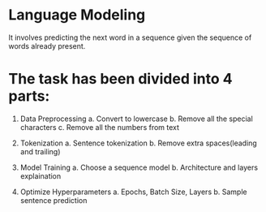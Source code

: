 # Language Modeling
It involves predicting the next word in a sequence given the sequence of words already present.

# The task has been divided into 4 parts:
1. Data Preprocessing
  a. Convert to lowercase
  b. Remove all the special characters
  c. Remove all the numbers from text

2. Tokenization
  a. Sentence tokenization
  b. Remove extra spaces(leading and trailing)
  
3. Model Training
  a. Choose a sequence model
  b. Architecture and layers explaination

4. Optimize Hyperparameters
  a. Epochs, Batch Size, Layers
  b. Sample sentence prediction
